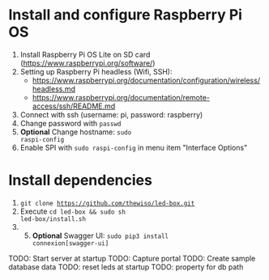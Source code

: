 # Install and configure Raspberry Pi OS
1. Install Raspberry Pi OS Lite on SD card (https://www.raspberrypi.org/software/)
2. Setting up Raspberry Pi headless (Wifi, SSH): 
   - https://www.raspberrypi.org/documentation/configuration/wireless/headless.md
   - https://www.raspberrypi.org/documentation/remote-access/ssh/README.md
3. Connect with ssh (username: pi, password: raspberry)
4. Change password with <code>passwd</code>
5. **Optional** Change hostname: <code>sudo raspi-config</code>
6. Enable SPI with <code>sudo raspi-config</code> in menu item "Interface Options"

# Install dependencies
1.  <code>git clone https://github.com/thewiso/led-box.git</code>
2.  Execute <code>cd led-box && sudo sh led-box/install.sh</code>
3.  5. **Optional** Swagger UI: <code>sudo pip3 install connexion[swagger-ui]</code>

TODO: Start server at startup
TODO: Capture portal
TODO: Create sample database data
TODO: reset leds at startup
TODO: property for db path
